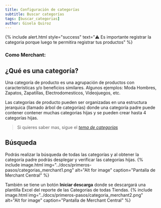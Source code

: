 ```yaml
---
title: Configuración de categorías
subtitle: Buscar categorías
tags: [buscar_categorias]
author: Gisela Quiroz
---
```

{% include alert.html style="success" text="⚠️ Es importante registrar la categoria porque luego te permitira registrar tus productos" %}

### **Como Merchant:**

## ¿Qué es una categoría?
Una categoría de producto es una agrupación de productos con caracteristicas y/o beneficios similares. Algunos ejemplos: Moda Hombres, Zapatos, Zapatillas, Electrodomesticos, Videojuegos, etc.

Las categorías de producto pueden ser organizadas en una estructura jerarquica (llamado árbol de categorías) donde una categoría padre puede contener contener muchas categorias hijas y se pueden crear hasta 4 categorías hijas.

> Si quieres saber mas, sigue el *[tema de categorías](https://jztechpe.github.io/docshelp/docs/temas/catalogo/categoria/)*

## Búsqueda
Podrás realizar la búsqueda de todas las categorías y al obtener la categoría padre podrás desplegar y verificar las categorías  hijas.
{% include image.html img="../docs/primeros-pasos/categorias_merchant1.png" alt="Alt for image" caption="Pantalla de Merchant Central" %}

También se tiene un botón **Iniciar descarga** donde se descargará una plantilla Excel del reporte de las Categorías de todas Tiendas.
{% include image.html img="../docs/primeros-pasos/categoria_merchant2.png" alt="Alt for image" caption="Pantalla de Merchant Central" %}